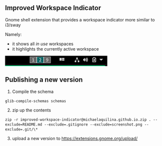 ## Improved Workspace Indicator

Gnome shell extension that provides a workspace indicator more similar to i3/sway

Namely:

- it shows all _in use_ workspaces
- it highlights the currently active workspace

![Screenshot](screenshot.png)

## Publishing a new version

1. Compile the schema

```shell
glib-compile-schemas schemas
```

2. zip up the contents

```shell
zip -r improved-workspace-indicator@michaelaquilina.github.io.zip . --exclude=README.md --exclude=.gitignore --exclude=screenshot.png --exclude=.git/\*
```

3. upload a new version to https://extensions.gnome.org/upload/
